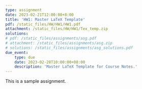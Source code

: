 ```yaml
---
type: assignment
date: 2023-02-21T12:00:00+8:00
title: 'HW1: Master LaTeX Template'
pdf: /static_files/HW/HW1/HW1.pdf
attachment: /static_files/HW/HW1/Tex_temp.zip
solutions:
# pdf: /static_files/assignments/asg.pdf
# attachment: /static_files/assignments/asg.zip
# solutions: /static_files/assignments/asg_solutions.pdf
due_event: 
    type: due
    date: 2023-02-28T10:00:00+08:00
    description: 'Master LaTeX Template for Course Notes.'
---
```

This is a sample assignment. 

